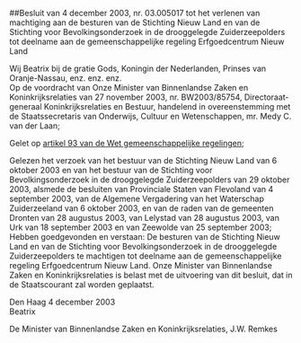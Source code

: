 <meta http-equiv='Content-Type' content='text/html; charset=utf-8' />

##Besluit van 4 december 2003, nr. 03.005017 tot het verlenen van machtiging aan de besturen van de Stichting Nieuw Land en van de Stichting voor Bevolkingsonderzoek in de drooggelegde Zuiderzeepolders tot deelname aan de gemeenschappelijke regeling Erfgoedcentrum Nieuw Land

Wij Beatrix bij de gratie Gods, Koningin der Nederlanden, Prinses van Oranje-Nassau, enz. enz. enz.   
Op de voordracht van Onze Minister van Binnenlandse Zaken en Koninkrijksrelaties van 27 november 2003, nr. BW2003/85754, Directoraat-generaal Koninkrijksrelaties en Bestuur, handelend in overeenstemming met de Staatssecretaris van Onderwijs, Cultuur en Wetenschappen, mr. Medy C. van der Laan; 

Gelet op [artikel 93 van de Wet gemeenschappelijke regelingen](../../../../../../../../../../../wet/wet/gemeenschappelijke/regelingen/BWBR0003740/README.md); 

Gelezen het verzoek van het bestuur van de Stichting Nieuw Land van 6 oktober 2003 en van het bestuur van de Stichting voor Bevolkingsonderzoek in de drooggelegde Zuiderzeepolders van 29 oktober 2003, alsmede de besluiten van Provinciale Staten van Flevoland van 4 september 2003, van de Algemene Vergadering van het Waterschap Zuiderzeeland van 6 oktober 2003, en van de raden van de gemeenten Dronten van 28 augustus 2003, van Lelystad van 28 augustus 2003, van Urk van 18 september 2003 en van Zeewolde van 25 september 2003; 
Hebben goedgevonden en verstaan:    De besturen van de Stichting Nieuw Land en van de Stichting voor Bevolkingsonderzoek in de drooggelegde Zuiderzeepolders te machtigen tot deelname aan de gemeenschappelijke regeling Erfgoedcentrum Nieuw Land.    Onze Minister van Binnenlandse Zaken en Koninkrijksrelaties is belast met de uitvoering van dit besluit, dat in de Staatscourant zal worden geplaatst.   

Den Haag 
4 december 2003  
Beatrix  

De 
Minister van Binnenlandse Zaken en Koninkrijksrelaties, 
J.W. Remkes      
